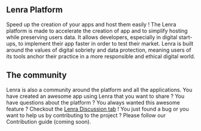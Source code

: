 ## Lenra Platform 

Speed up the creation of your apps and host them easily !
The Lenra platform is made to accelerate the creation of app and to simplify hosting while preserving users data.
It allows developers, especially in digital start-ups, to implement their app faster in order to test their market.
Lenra is built around the values of digital sobriety and data protection, meaning users of its tools anchor their practice in a more responsible and ethical digital world.

## The community
Lenra is also a community around the platform and all the applications. 
You have created an awesome app using Lenra that you want to share ? You have questions about the platform ? You always wanted this awesome feature ? Checkout the [Lenra Discussion tab](https://github.com/lenra-io/Lenra/discussions) !
You just found a bug or you want to help us by contributing to the project ? Please follow our Contribution guide (coming soon).

